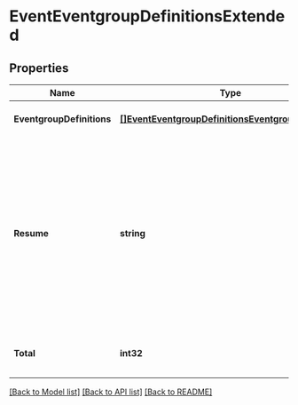 # EventEventgroupDefinitionsExtended

## Properties
Name | Type | Description | Notes
------------ | ------------- | ------------- | -------------
**EventgroupDefinitions** | [**[]EventEventgroupDefinitionsEventgroupDefinition**](EventEventgroupDefinitionsEventgroup-Definition.md) |  | [optional] [default to null]
**Resume** | **string** | Continue returning results from previous call using this token (token should come from the previous call, resume cannot be used with other options). | [optional] [default to null]
**Total** | **int32** | Total number of items available. | [optional] [default to null]

[[Back to Model list]](../README.md#documentation-for-models) [[Back to API list]](../README.md#documentation-for-api-endpoints) [[Back to README]](../README.md)


